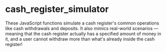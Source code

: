 # cash_register_simulator
These JavaScript functions simulate a cash register's common operations like cash withdrawals and deposits. It also mimics real-world scenarios — meaning that the cash register actually has a specified amount of money in it, and a user cannot withdraw more than what's already inside the cash register!
